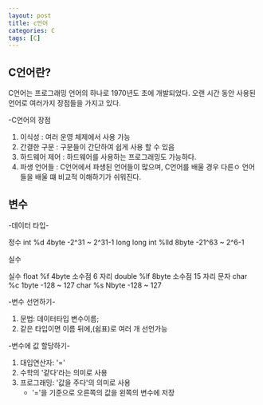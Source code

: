 ```yaml
---
layout: post
title: c언어
categories: C
tags: [C] 
---
```


C언어란?
---------
C언어는 프로그래밍 언어의 하나로 1970년도 초에 개발되었다.
오랜 시간 동안 사용된 언어로 여러가지 장점들을 가지고 있다.

-C언어의 장점
1. 이식성
: 여러 운영 체제에서 사용 가능
2. 간결한 구문
: 구문들이 간단하여 쉽게 사용 할 수 있음
3. 하드웨어 제어
: 하드웨어를 사용하는 프로그래밍도 가능하다.
4. 파생 언어들
: C언어에서 파생된 언어들이 많으며, C언어를 배울 경우 다른ㅇ 언어들을 배울 떄 비교적 이해하기가 쉬워진다.

변수
----------

-데이터 타입-


정수 int %d 4byte -2^31 ~ 2^31-1
    long long int %lld 8byte -21^63 ~ 2^6-1

실수

실수    float %f 4byte 소수점 6 자리
        double %lf 8byte 소수점 15 자리
문자    char %c 1byte -128 ~ 127
        char %s Nbyte -128 ~ 127

-변수 선언하기-

1. 문법: 데이터타입 변수이름;
2. 같은 타입이면 이름 뒤에,(쉼표)로 여러 개 선언가능

-변수에 값 할당하기-
1. 대입연산자: '='
2. 수학의 '같다'라는 의미로 사용
3. 프로그래밍: '값을 주다'의 의미로 사용
    - '='을 기준으로 오른쪽의 값을 왼쪽의 변수에 저장